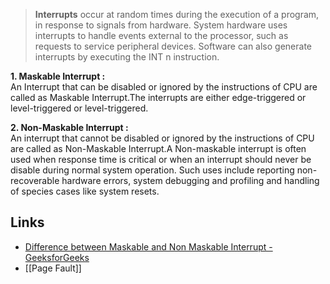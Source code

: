 > **Interrupts** occur at random times during the execution of a program, in response to signals from hardware. System hardware uses interrupts to handle events external to the processor, such as requests to service peripheral devices. Software can also generate interrupts by executing the INT n instruction.

**1. Maskable Interrupt :**  
An Interrupt that can be disabled or ignored by the instructions of CPU are called as Maskable Interrupt.The interrupts are either edge-triggered or level-triggered or level-triggered.

**2. Non-Maskable Interrupt :**  
An interrupt that cannot be disabled or ignored by the instructions of CPU are called as Non-Maskable Interrupt.A Non-maskable interrupt is often used when response time is critical or when an interrupt should never be disable during normal system operation. Such uses include reporting non-recoverable hardware errors, system debugging and profiling and handling of species cases like system resets.

## Links
- [Difference between Maskable and Non Maskable Interrupt - GeeksforGeeks](https://www.geeksforgeeks.org/difference-between-maskable-and-non-maskable-interrupt/?utm_source=pocket_saves)
- [[Page Fault]]